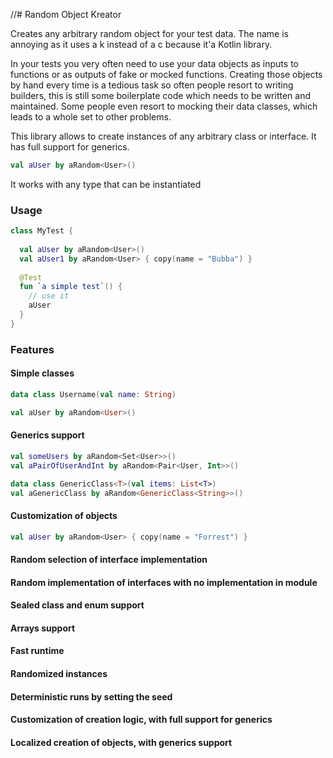 //# Random Object Kreator

Creates any arbitrary random object for your test data. The name is annoying as it uses a k instead of a c because it'a Kotlin library.

In your tests you very often need to use your data objects as inputs to functions or as outputs of fake or mocked functions. Creating those objects by hand every time is a tedious task so often people resort to writing builders, this is still some boilerplate code which needs to be written and maintained. Some people even resort to mocking their data classes, which leads to a whole set to other problems.

This library allows to create instances of any arbitrary class or interface. It has full support for generics.

```kotlin
val aUser by aRandom<User>()
```

It works with any type that can be instantiated

### Usage

```kotlin
class MyTest {
  
  val aUser by aRandom<User>()
  val aUser1 by aRandom<User> { copy(name = "Bubba") }
  
  @Test
  fun `a simple test`() {
    // use it
    aUser
  }
}
```


### Features

#### Simple classes
```kotlin
data class Username(val name: String)

val aUser by aRandom<User>()
```

#### Generics support
```kotlin
val someUsers by aRandom<Set<User>>()
val aPairOfUserAndInt by aRandom<Pair<User, Int>>()

data class GenericClass<T>(val items: List<T>)
val aGenericClass by aRandom<GenericClass<String>>()
```

#### Customization of objects
```kotlin
val aUser by aRandom<User> { copy(name = "Forrest") }
```

#### Random selection of interface implementation

#### Random implementation of interfaces with no implementation in module

#### Sealed class and enum support

#### Arrays support

#### Fast runtime

#### Randomized instances

#### Deterministic runs by setting the seed

#### Customization of creation logic, with full support for generics

#### Localized creation of objects, with generics support




